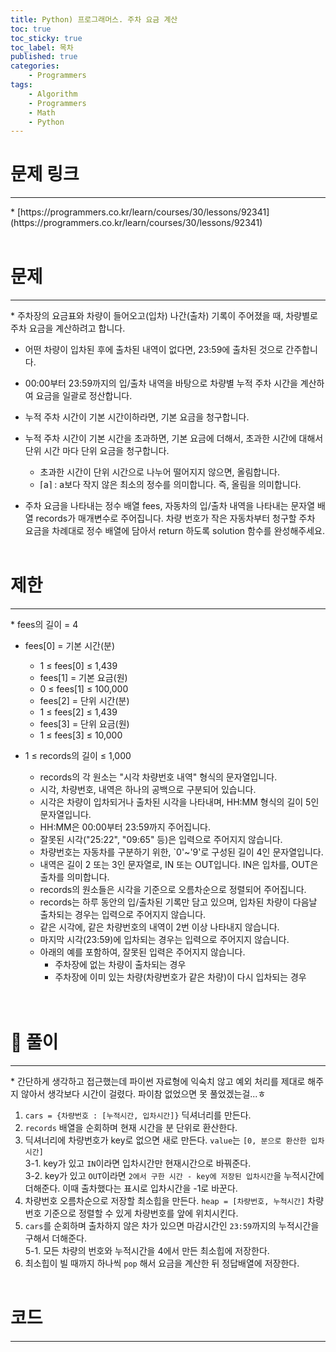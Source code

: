```yaml
---
title: Python) 프로그래머스. 주차 요금 계산
toc: true
toc_sticky: true
toc_label: 목차
published: true
categories:
    - Programmers
tags:
    - Algorithm
    - Programmers
    - Math
    - Python
---
```


# 문제 링크
<hr>
* [https://programmers.co.kr/learn/courses/30/lessons/92341](https://programmers.co.kr/learn/courses/30/lessons/92341)<br><br>

# 문제
<hr>
* 주차장의 요금표와 차량이 들어오고(입차) 나간(출차) 기록이 주어졌을 때, 차량별로 주차 요금을 계산하려고 합니다.

* 어떤 차량이 입차된 후에 출차된 내역이 없다면, 23:59에 출차된 것으로 간주합니다.
* 00:00부터 23:59까지의 입/출차 내역을 바탕으로 차량별 누적 주차 시간을 계산하여 요금을 일괄로 정산합니다.
* 누적 주차 시간이 기본 시간이하라면, 기본 요금을 청구합니다.
* 누적 주차 시간이 기본 시간을 초과하면, 기본 요금에 더해서, 초과한 시간에 대해서 단위 시간 마다 단위 요금을 청구합니다.
    * 초과한 시간이 단위 시간으로 나누어 떨어지지 않으면, 올림합니다.
    * ⌈a⌉ : a보다 작지 않은 최소의 정수를 의미합니다. 즉, 올림을 의미합니다.
    
* 주차 요금을 나타내는 정수 배열 fees, 자동차의 입/출차 내역을 나타내는 문자열 배열 records가 매개변수로 주어집니다. 차량 번호가 작은 자동차부터 청구할 주차 요금을 차례대로 정수 배열에 담아서 return 하도록 solution 함수를 완성해주세요.<br><br>

# 제한
<hr>
* fees의 길이 = 4

* fees[0] = 기본 시간(분)
    * 1 ≤ fees[0] ≤ 1,439
    * fees[1] = 기본 요금(원)
    * 0 ≤ fees[1] ≤ 100,000
    * fees[2] = 단위 시간(분)
    * 1 ≤ fees[2] ≤ 1,439
    * fees[3] = 단위 요금(원)
    * 1 ≤ fees[3] ≤ 10,000
    
* 1 ≤ records의 길이 ≤ 1,000
    * records의 각 원소는 "시각 차량번호 내역" 형식의 문자열입니다.
    * 시각, 차량번호, 내역은 하나의 공백으로 구분되어 있습니다.
    * 시각은 차량이 입차되거나 출차된 시각을 나타내며, HH:MM 형식의 길이 5인 문자열입니다.
    * HH:MM은 00:00부터 23:59까지 주어집니다.
    * 잘못된 시각("25:22", "09:65" 등)은 입력으로 주어지지 않습니다.
    * 차량번호는 자동차를 구분하기 위한, `0'~'9'로 구성된 길이 4인 문자열입니다.
    * 내역은 길이 2 또는 3인 문자열로, IN 또는 OUT입니다. IN은 입차를, OUT은 출차를 의미합니다.
    * records의 원소들은 시각을 기준으로 오름차순으로 정렬되어 주어집니다.
    * records는 하루 동안의 입/출차된 기록만 담고 있으며, 입차된 차량이 다음날 출차되는 경우는 입력으로 주어지지 않습니다.
    * 같은 시각에, 같은 차량번호의 내역이 2번 이상 나타내지 않습니다.
    * 마지막 시각(23:59)에 입차되는 경우는 입력으로 주어지지 않습니다.
    * 아래의 예를 포함하여, 잘못된 입력은 주어지지 않습니다.
        * 주차장에 없는 차량이 출차되는 경우
        * 주차장에 이미 있는 차량(차량번호가 같은 차량)이 다시 입차되는 경우<br><br><br>

# 👀 풀이
<hr>
* 간단하게 생각하고 접근했는데 파이썬 자료형에 익숙치 않고 예외 처리를 제대로 해주지 않아서 생각보다 시간이 걸렸다. 파이참 없었으면 못 풀었겠는걸...ㅎ

1. `cars = {차량번호 : [누적시간, 입차시간]}` 딕셔너리를 만든다.
2. `records` 배열을 순회하며 현재 시간을 분 단위로 환산한다.
3. 딕셔너리에 차량번호가 key로 없으면 새로 만든다. `value`는 `[0, 분으로 환산한 입차시간]`<br>
    3-1. key가 있고 `IN`이라면 입차시간만 현재시간으로 바꿔준다.<br>
    3-2. key가 있고 `OUT`이라면 `2에서 구한 시간 - key에 저장된 입차시간`을 누적시간에 더해준다. 이때 출차했다는 표시로 입차시간을 -1로 바꾼다.
4. 차량번호 오름차순으로 저장할 최소힙을 만든다. `heap = [차량번호, 누적시간]` 차량번호 기준으로 정렬할 수 있게 차량번호를 앞에 위치시킨다.
5. `cars`를 순회하며 출차하지 않은 차가 있으면 마감시간인 `23:59`까지의 누적시간을 구해서 더해준다.<br>
    5-1. 모든 차량의 번호와 누적시간을 4에서 만든 최소힙에 저장한다.
6. 최소힙이 빌 때까지 하나씩 `pop` 해서 요금을 계산한 뒤 정답배열에 저장한다.<br><br>
 
# 코드
<hr>

<script src="https://gist.github.com/miro7923/e8665a951cb4ebb1c405b87b4590ada0.js"></script>
